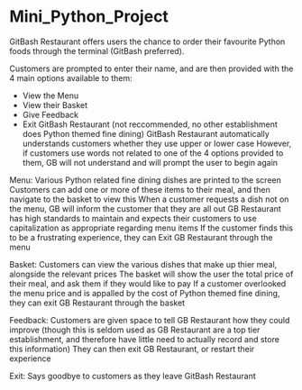 # Mini_Python_Project

GitBash Restaurant offers users the chance to order their favourite Python foods through the terminal (GitBash preferred).

Customers are prompted to enter their name, and are then provided with the 4 main options available to them:
  - View the Menu
  - View their Basket
  - Give Feedback
  - Exit GitBash Restaurant (not reccommended, no other establishment does Python themed fine dining)
GitBash Restaurant automatically understands customers whether they use upper or lower case
However, if customers use words not related to one of the 4 options provided to them, GB will not understand and will prompt the user to begin again

Menu:
Various Python related fine dining dishes are printed to the screen
Customers can add one or more of these items to their meal, and then navigate to the basket to view this
When a customer requests a dish not on the menu, GB will inform the customer that they are all out
GB Restaurant has high standards to maintain and expects their customers to use capitalization as appropriate regarding menu items
If the customer finds this to be a frustrating experience, they can Exit GB Restaurant through the menu

Basket:
Customers can view the various dishes that make up thier meal, alongside the relevant prices
The basket will show the user the total price of their meal, and ask them if they would like to pay
If a customer overlooked the menu price and is appalled by the cost of Python themed fine dining, they can exit GB Restaurant through the basket

Feedback:
Customers are given space to tell GB Restaurant how they could improve (though this is seldom used as GB Restaurant are a top tier establishment, and therefore have little need to actually record and store this information)
They can then exit GB Restaurant, or restart their experience

Exit:
Says goodbye to customers as they leave GitBash Restaurant
